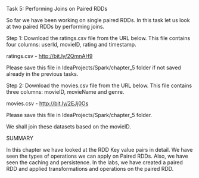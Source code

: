 Task 5: Performing Joins on Paired RDDs

So far we have been working on single paired RDDs. In this task let us look at two paired RDDs by performing joins.

Step 1: Download the ratings.csv file from the URL below. This file contains four columns: userId, movieID, rating and timestamp.



ratings.csv - http://bit.ly/2QmnAH9

Please save this file in IdeaProjects/Spark/chapter_5 folder if not saved already in the previous tasks.

Step 2: Download the movies.csv file from the URL below. This file contains three columns: movieID, movieName and genre.

movies.csv - http://bit.ly/2EJj0Os

Please save this file in IdeaProjects/Spark/chapter_5 folder. 

We shall join these datasets based on the movieID.









SUMMARY

In this chapter we have looked at the RDD Key value pairs in detail. We have seen the types of operations we can apply on Paired RDDs. Also, we have seen the caching and persistence.
In the labs, we have created a paired RDD and applied transformations and operations on the paired RDD.

